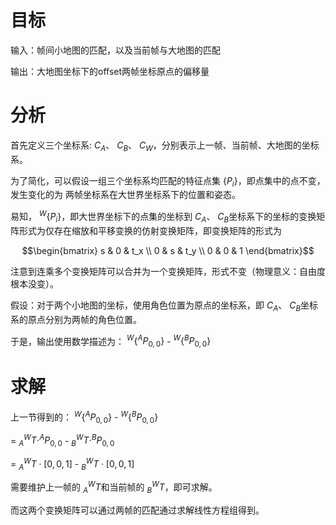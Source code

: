 # 目标

输入：帧间小地图的匹配，以及当前帧与大地图的匹配


输出：大地图坐标下的offset两帧坐标原点的偏移量

# 分析

首先定义三个坐标系: $C_A$、 $C_B$、 $C_W$，分别表示上一帧、当前帧、大地图的坐标系。

为了简化，可以假设一组三个坐标系均匹配的特征点集 $\{P_i\}$，即点集中的点不变，发生变化的为
两帧坐标系在大世界坐标系下的位置和姿态。

易知， $^W\{P_i\}$，即大世界坐标下的点集的坐标到 $C_A$、 $C_B$坐标系下的坐标的变换矩阵形式为仅存在缩放和平移变换的仿射变换矩阵，即变换矩阵的形式为

```math
\begin{bmatrix}
s & 0 & t_x \\
0 & s & t_y \\
0 & 0 & 1
\end{bmatrix}
```
注意到连乘多个变换矩阵可以合并为一个变换矩阵，形式不变（物理意义：自由度根本没变）。

假设：对于两个小地图的坐标，使用角色位置为原点的坐标系，即 $C_A$、 $C_B$坐标系的原点分别为两帧的角色位置。

于是，输出使用数学描述为： $^W\{^AP_{0,0}\}$ - $^W\{^BP_{0,0}\}$

# 求解

上一节得到的： $^W\{^AP_{0,0}\}$ -  $^W\{^BP_{0,0}\}$

=  $^W_AT \cdot ^AP_{0,0}$ -  $^W_BT \cdot ^BP_{0,0}$

=  $^W_AT \cdot [0,0,1]$ -  $^W_BT  \cdot [0,0,1]$

需要维护上一帧的 $^W_AT$和当前帧的 $^W_BT$，即可求解。

而这两个变换矩阵可以通过两帧的匹配通过求解线性方程组得到。
